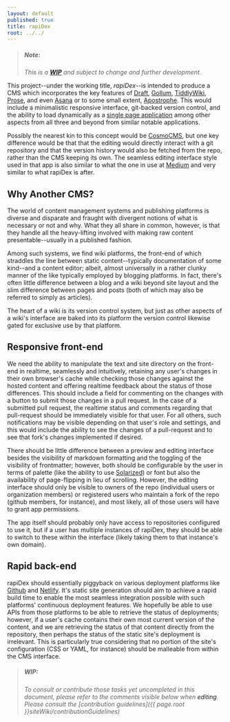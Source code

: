 ```yaml
---
layout: default
published: true
title: rapiDex
root: ../../
---
```


> ##### Note:
>  *This is a **[WIP](#wip)** and subject to change and further development.*

This project--under the working title, *rapiDex*--is intended to produce a CMS which incorporates the  key features of [Draft](https://draftin.com/), [Gollum](https://github.com/gollum/gollum), [TiddlyWiki](http://tiddlywiki.com/), [Prose](http://prose.io/), and even [Asana](https://asana.com/) or to some small extent, [Apostrophe](http://apostrophecms.org/). This would include a minimalistic responsive interface, git-backed version control, and the ability to load dynamically as a [single page application](http://tiddlywiki.com/#SinglePageApplication) among other aspects from all three and beyond from similar notable applications.

Possibly the nearest kin to this concept would be [CosmoCMS](http://www.cosmocms.org/), but one key difference would be that that the editing would directly interact with a git repository and that the version history would also be fetched from the repo, rather than the CMS keeping its own.  The seamless editing interface style used in that app is also similar to what the one in use at [Medium](https://medium.com/) and very similar to what rapiDex is after.

## Why Another CMS?

The world of content management systems and publishing platforms is diverse and disparate and fraught with divergent notions of what is necessary or not and why. What they all share in common, however, is that they handle all the heavy-lifting involved with making raw content presentable--usually in a published fashion.

Among such systems, we find wiki platforms, the front-end of which straddles the line between static content--typically documentation of some kind--and a content editor; albeit, almost universally in a rather clunky manner of the like typically employed by blogging platforms. In fact, there's often little difference between a blog and a wiki beyond site layout and the slim difference between pages and posts (both of which may also be referred to simply as articles).

The heart of a wiki is its version control system, but just as other aspects of a wiki's interface are baked into its platform the version control likewise gated for exclusive use by that platform.

## Responsive front-end

We need the ability to manipulate the text and site directory on the front-end in realtime, seamlessly and intuitively, retaining any user's changes in their own browser's cache while checking those changes against the hosted content and offering realtime feedback about the status of those differences.  This should include a field for commenting on the changes with a button to submit those changes in a pull request.  In the case of a submitted pull request, the realtime status and comments regarding that pull-request should be immediately visible for that user.  For all others, such notifications may be visible depending on that user's role and settings, and this would include the ability to see the changes of a pull-request and to see that fork's changes implemented if desired.

There should be little difference between a preview and editing interface besides the visibility of markdown formatting and the toggling of the visibility of frontmatter; however, both should be configurable by the user in terms of palette (like the ability to use [Solarized](http://ethanschoonover.com/solarized)) or font but also the availability of page-flipping in lieu of scrolling.  However, the editing interface should only be visible to owners of the repo (individual users or organization members) or registered users who maintain a fork of the repo (github members, for instance), and most likely, all of those users will have to grant app permissions.

The app itself should probably only have access to repositories configured to use it, but if a user has multiple instances of rapiDex, they should be able to switch to these within the interface (likely taking them to that instance's own domain).

## Rapid back-end

rapiDex should essentially piggyback on various deployment platforms like [Github](https://github.com/) and [Netlify](https://www.netlify.com/).  It's static site generation should aim to achieve a rapid build time to enable the most seamless integration possible with such platforms' continuous deployment features.  We hopefully be able to use APIs from those platforms to be able to retrieve the status of deployments; however, if a user's cache contains their own most current version of the content, and we are retrieving the status of that content directly from the repository, then perhaps the status of the static site's deployment is irrelevant.  This is particularly true considering that no portion of the site's configuration (CSS or YAML, for instance) should be malleable from within the CMS interface.

> ##### WIP:
>  *To consult or contribute those tasks yet uncompleted in this document, please refer to the comments visible below when <a onclick="goToGitHub('{{ site.github.repo }}', '{{ page.path }}')" title="edit on GitHub" class="link">editing</a>.  Please consult the [contribution guidelines]({{ page.root }}siteWiki/contributionGuidelines)*

<!-- #IDEA: this project might have some things to learn from [LightPaper](http://lightpaper.42squares.in/), particularly its [use of notes](http://blog.42squares.in/2015/12/21/introducing-lightpaper-mini/) (though that functionality might be better relegated to something more like a combination of [imdone](https://imdone.io/) and [CriticMarkup](http://criticmarkup.com/)) id:15
  #NOTE: [CriticMarkup](http://criticmarkup.com/) might be better suited to some use of [pubsub](https://ipfs.io/blog/25-pubsub/) id:15
  #NOTE: CriticMarkup has [support in Markua](https://leanpub.com/markua/read#criticmarkup), so it hould be essential for this project id:15
#IDEA: it would probably be nice to build in integration for [po.et](https://po.et/), considering that that will have versioning support and an ISBN alternative, allowing some unique ability to manage attribution right alongside any publishing function we'll include id:18
#IDEA: this project would likely benefit from using git in a decentralized fashion like [this](https://discuss.ipfs.io/t/git-on-ipfs-links-and-references/730) and/or [this](https://medium.com/@alexberegszaszi/mango-git-completely-decentralised-7aef8bcbcfe6) and could practically serve as a decentralized alternative to [Penflip](https://www.penflip.com/) id:19
-->
